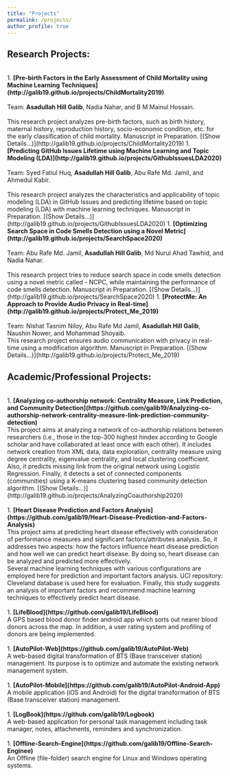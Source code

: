 ```yaml
---
title: "Projects"
permalink: /projects/
author_profile: true
---
```


## Research Projects: 
<br>
1. <b>[Pre-birth Factors in the Early Assessment of Child Mortality using Machine Learning Techniques](http://galib19.github.io/projects/ChildMortality2019)</b><br> <br>
    Team: <b>Asadullah Hill Galib</b>, Nadia Nahar, and B M Mainul Hossain.
    <br><br>
    This research project analyzes pre-birth factors, such as birth history, maternal history, reproduction history, socio-economic condition, etc. for the early classification of child mortality. Manuscript in Preparation. [(Show Details...)](http://galib19.github.io/projects/ChildMortality2019)
1. <b>[Predicting GitHub Issues Lifetime using Machine Learning and Topic Modeling (LDA)](http://galib19.github.io/projects/GithubIssuesLDA2020)</b> <br> <br>
    Team: Syed Fatiul Huq, <b>Asadullah Hill Galib</b>, Abu Rafe Md. Jamil, and Ahmedul Kabir.
    <br><br>
    This research project analyzes the characteristics and applicability of topic modeling (LDA) in GitHub Issues and predicting lifetime based on topic modeling (LDA) with machine learning techniques. Manuscript in Preparation. [(Show Details...)](http://galib19.github.io/projects/GithubIssuesLDA2020)
1. <b>[Optimizing Search Space in Code Smells Detection using a Novel Metric](http://galib19.github.io/projects/SearchSpace2020)</b> <br> <br> 
    Team: Abu Rafe Md. Jamil, <b>Asadullah Hill Galib</b>, Md Nurul Ahad Tawhid, and Nadia Nahar.
    <br> <br> 
    This research project tries to reduce search space in code smells detection using a novel metric called - NCPC, while maintaining the performance of code smells detection. Manuscript in Preparation. [(Show Details...)](http://galib19.github.io/projects/SearchSpace2020)
1. <b>[ProtectMe: An Approach to Provide Audio Privacy in Real-time](http://galib19.github.io/projects/Protect_Me_2019)</b> <br>  <br> 
    Team: Nishat Tasnim Niloy, Abu Rafe Md Jamil, <b>Asadullah Hill Galib</b>, Naushin Nower, and Mohammad Shoyaib.
     <br>
    This research project ensures audio communication with privacy in real-time using a modification algorithm. Manuscript in Preparation. [(Show Details...)](http://galib19.github.io/projects/Protect_Me_2019)
<br>

## Academic/Professional Projects: 
<br>
1. <b>[Analyzing co-authorship network: Centrality Measure, Link Prediction, and Community Detection](https://github.com/galib19/Analyzing-co-authorship-network-centrality-measure-link-prediction-community-detection)</b> <br> This project aims at analyzing a network of co-authorship relations between researchers (i.e., those in the top-300 highest hindex according to Google scholar and have collaborated at least once with each other). It includes network creation from XML data, data exploration, centrality measure using degree centrality, eigenvalue centrality, and local clustering coefficient. Also, it predicts missing link from the original network using Logistic Regression. Finally, it detects a set of connected components (communities) using a K-means clustering based community detection algorithm. [(Show Details...)](http://galib19.github.io/projects/AnalyzingCoauthorship2020) <br><br> 
1. <b>[Heart Disease Prediction and Factors Analysis](https://github.com/galib19/Heart-Disease-Prediction-and-Factors-Analysis)</b> <br> This project aims at predicting heart disease effectively with consideration of performance measures and significant factors/attributes analysis. So, it addresses two aspects: how the factors influence heart disease prediction and how well we can predict heart disease. By doing so, heart disease can be analyzed and predicted more effectively.<br> Several machine learning techniques with various configurations are employed here for prediction and important factors analysis. UCI repository: Cleveland database is used here for evaluation. Finally, this study suggests an analysis of important factors and recommend machine learning techniques to effectively predict heart disease.<br><br> 
1. <b>[LifeBlood](https://github.com/galib19/LifeBlood)</b> <br> A GPS based blood donor finder android app which sorts out nearer blood donors across the map. In addition, a user rating system and profiling of donors are being implemented.<br><br> 
1. <b>[AutoPilot-Web](https://github.com/galib19/AutoPilot-Web)</b> <br> A web-based digital transformation of BTS (Base transceiver station) management. Its purpose is to optimize and automate the existing network management system. <br><br> 
1. <b>[AutoPilot-Mobile](https://github.com/galib19/AutoPilot-Android-App)</b> <br> A mobile application (iOS and Android) for the digital transformation of BTS (Base transceiver station) management.<br><br> 
1. <b>[LogBook](https://github.com/galib19/Logbook)</b> <br> A web-based application for personal task management including task manager, notes, attachments, reminders and synchronization.<br><br> 
1. <b>[Offline-Search-Engine](https://github.com/galib19/Offline-Search-Enginee)</b> <br> An Offline (file-folder) search engine for Linux and Windows operating systems.<br>


<!-- 
<b>[MOPO: Model-based Offline Policy Optimization](http://lantaoyu.com/publications/MOPO)</b> <br> 
Tianhe Yu\*, Garrett Thomas\*, <b>Lantao Yu</b>, Stefano Ermon, James Zou, Sergey Levine, Chelsea Finn, Tengyu Ma.
<i>The 34th Conference on Neural Information Processing Systems</i>. <b>NeurIPS 2020</b>.

<b>[A Study of AI Population Dynamics with Million-agent Reinforcement Learning](http://lantaoyu.com/publications/MA)</b><br>
Yaodong Yang\*, <b>Lantao Yu</b>\*, Yiwei Bai\*, Jun Wang, Weinan Zhang, Ying Wen, Yong Yu. <i>The 17th International Conference on Autonomous Agents and Multi-Agent Systems.</i> <b>AAMAS 2018</b>. -->





<!-- [\* denotes equal contribution] -->